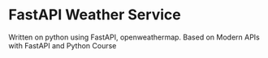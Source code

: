 # FastAPI Weather Service

Written on python using FastAPI, openweathermap. Based on Modern APIs with FastAPI and Python Course